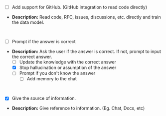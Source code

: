 - [ ] Add support for GitHub. (GitHub integration to read code directly)
- **Description:** Read code, RFC, issues, discussions, etc. directly and train the data model.
<br>

- [ ] Prompt if the answer is correct
- **Description:** Ask the user if the answer is correct. If not, prompt to input the correct answer.
  - [ ] Update the knowledge with the correct answer
  - [x] Stop hallucination or assumption of the answer
  - [ ] Prompt if you don't know the answer
    - [ ] Add memory to the chat
<br>

- [x] Give the source of information.
- **Description:** Give reference to information. (Eg. Chat, Docs, etc)
